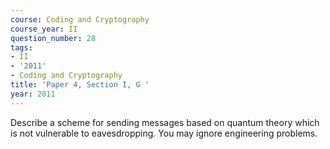 ```yaml
---
course: Coding and Cryptography
course_year: II
question_number: 28
tags:
- II
- '2011'
- Coding and Cryptography
title: 'Paper 4, Section I, G '
year: 2011
---
```




Describe a scheme for sending messages based on quantum theory which is not vulnerable to eavesdropping. You may ignore engineering problems.